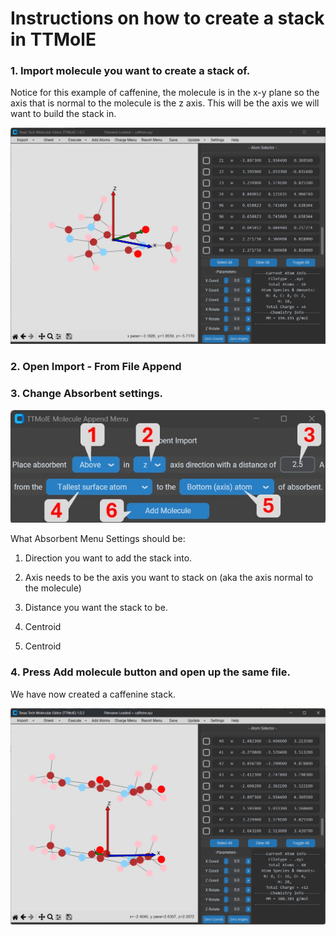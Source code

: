 # Instructions on how to create a stack in TTMolE



### 1. Import molecule you want to create a stack of. 

Notice for this example of caffenine, the molecule is in the x-y plane so the axis that is normal to the molecule is the z axis. This will be the axis we will want to build the stack in.

![Caffenine](../images/create_stack/create_stack_1.jpg)

### 2. Open Import - From File Append

### 3. Change Absorbent settings.

![Annotated Absorbent Menu](../images/create_stack/create_stack_3.jpg)

What Absorbent Menu Settings should be:

1. Direction you want to add the stack into.

2. Axis needs to be the axis you want to stack on (aka the axis normal to the molecule)

3. Distance you want the stack to be.

4. Centroid

5. Centroid

### 4. Press Add molecule button and open up the same file. 

We have now created a caffenine stack.

![Finished Caffenine Stack](../images/create_stack/create_stack_2.jpg)